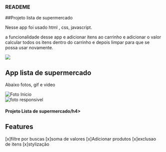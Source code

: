 ### READEME
##Projeto lista de supermercado

<p>Nesse app foi usado html , css, javascript.    </p>
<p> a funcionalidade desse app e adicionar itens ao carrinho e adicionar o valor calcular todos os itens dentro do carrinho e depois limpar para que se possa usar novamente.</p>

<div>
<img "alt="" src="/imagens/logo.jpg">
</div>

<h2>App lista de supermercado</h2>

<p>Abaixo fotos, gif e video</p>

<div>
<img alt="Foto Inicio" src="/page.png"><br/>
<img alt="foto responsivel" src="">

<h4 aling="center">   Projeto Lista de supermercado/h4><br/>

## Features <br/>

[x]filtre por buscas
[x]soma de valores
[x]Adicionar produtos
[x]exclusao de itens 
[x]stylização
